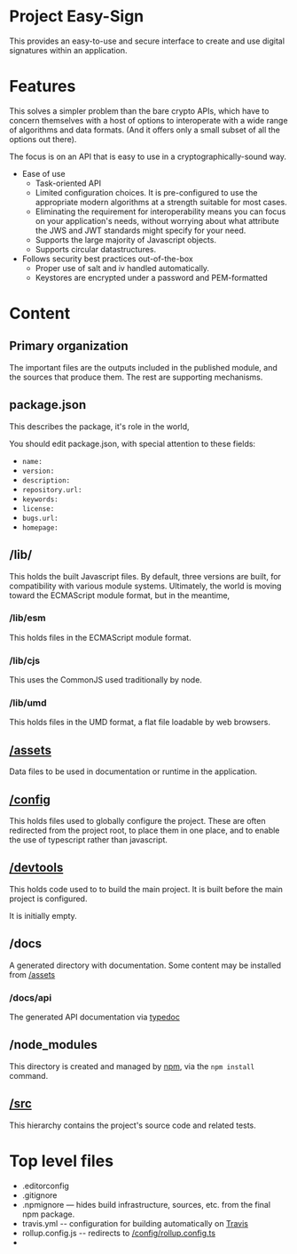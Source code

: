 # Project Easy-Sign

This provides an easy-to-use and secure interface to create and use digital signatures within an
application.

# Features
This solves a simpler problem than the bare crypto APIs, which have to concern themselves with
a host of options to interoperate with a wide range of algorithms and data formats. (And it
offers only a small subset of all the options out there).

The focus is on an API that is easy to use in a cryptographically-sound way.
* Ease of use
  * Task-oriented API
  * Limited configuration choices. It is pre-configured to use the appropriate modern algorithms
    at a strength suitable for most cases.
  * Eliminating the requirement for interoperability means you can focus on your application's
    needs, without worrying about what attribute the JWS and JWT standards might specify for
    your need.
  * Supports the large majority of Javascript objects.
  * Supports circular datastructures.
* Follows security best practices out-of-the-box
  * Proper use of salt and iv handled automatically.
  * Keystores are encrypted under a password and PEM-formatted

# Content

## Primary organization

The important files are the outputs included in the published module, and the sources that
produce them. The rest are supporting mechanisms.

## package.json

This describes the package, it's role in the world,

You should edit package.json, with special attention to these fields:
* `name:`
* `version:`
* `description:`
* `repository.url:`
* `keywords:`
* `license:`
* `bugs.url:`
* `homepage:`

## /lib/

This holds the built Javascript files. By default, three versions are built, for compatibility with various module systems. Ultimately, the world is moving toward the ECMAScript module format, but in the meantime,
### /lib/esm
This holds files in the ECMAScript module format.

### /lib/cjs
This uses the CommonJS used traditionally by node.

### /lib/umd
This holds files in the UMD format, a flat file loadable by web browsers.

## [/assets](/assets/README.md)
Data files to be used in documentation or runtime in the application.

## [/config](/config/README.md)
This holds files used to globally configure the project. These are often redirected from the project root, to place them in one place, and to enable the use of typescript rather than javascript.

## [/devtools](/devtools/README.md)
This holds code used to to build the main project. It is built before the main project is configured.

It is initially empty.

## /docs
A generated directory with documentation. Some content may be installed from [/assets](/assets/README.md)

### /docs/api
The generated API documentation via [typedoc](https://typedoc.org)

## /node_modules
This directory is created and managed by [npm](https://npmjs.com), via the `npm install` command.

## [/src](/src/README.md)
This hierarchy contains the project's source code and related tests.

# Top level files
* .editorconfig
* .gitignore
* .npmignore — hides build infrastructure, sources, etc. from the final npm package.
* travis.yml -- configuration for building automatically on [Travis](https://travis-ci.com/)
* rollup.config.js -- redirects to [/config/rollup.config.ts](/config/rollup.config.ts)
*

